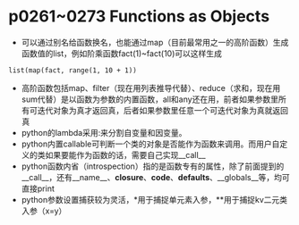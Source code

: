 # p0261~0273 Functions as Objects

 - 可以通过别名给函数换名，也能通过map（目前最常用之一的高阶函数）生成函数值的list，例如阶乘函数fact(1)~fact(10)可以这样生成
 ```python3
 list(map(fact, range(1, 10 + 1))
 ```
 - 高阶函数包括map、filter（现在用列表推导代替）、reduce（求和，现在用sum代替）是以函数为参数的内置函数，all和any还在用，前者如果参数里所有可迭代对象为真才返回真，后者如果参数里任意一个可迭代对象为真就返回真
 - python的lambda采用:来分割自变量和因变量。
 - python内置callable可判断一个类的对象是否能作为函数来调用。而用户自定义的类如果要能作为函数的话，需要自己实现__call__
 - python函数内省（introspection）指的是函数专有的属性，除了前面提到的__call__，还有__name__、__closure__、__code__、__defaults__、__globals__等，均可直接print
 - python参数设置捕获较为灵活，*用于捕捉单元素入参，**用于捕捉kv二元类入参（x=y）
